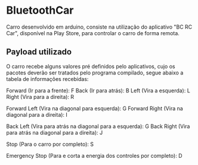 # BluetoothCar

Carro desenvolvido em arduino, consiste na utilização do aplicativo "BC RC Car", disponível na Play Store, para controlar o carro de forma remota.

## Payload utilizado

O carro recebe alguns valores pré definidos pelo aplicativos, cujo os pacotes deverão ser tratados pelo programa compilado, segue abaixo a tabela de informações recebidas:

Forward (Ir para a frente): F
Back (Ir para atrás): B
Left (Vira a esquerda): L
Right (Vira para a direita): R

Forward Left (Vira na diagonal para esquerda): G
Forward Right (Vira na diagonal para a direita): I

Back Left (Vira para atrás na diagonal para a esquerda): G
Back Right (Vira para atrás na diagonal para a direita): J

Stop (Para o carro por completo): S

Emergency Stop (Para e corta a energia dos controles por completo): D
